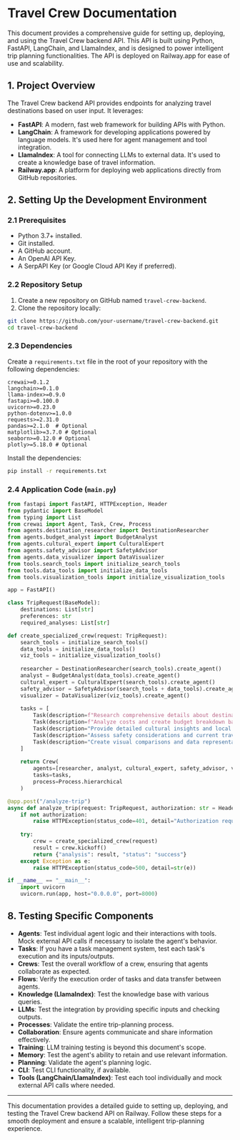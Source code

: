 # Travel Crew Documentation

This document provides a comprehensive guide for setting up, deploying, and using the Travel Crew backend API. This API is built using Python, FastAPI, LangChain, and LlamaIndex, and is designed to power intelligent trip planning functionalities. The API is deployed on Railway.app for ease of use and scalability.

## 1. Project Overview

The Travel Crew backend API provides endpoints for analyzing travel destinations based on user input. It leverages:

- **FastAPI**: A modern, fast web framework for building APIs with Python.
- **LangChain**: A framework for developing applications powered by language models. It's used here for agent management and tool integration.
- **LlamaIndex**: A tool for connecting LLMs to external data. It's used to create a knowledge base of travel information.
- **Railway.app**: A platform for deploying web applications directly from GitHub repositories.

## 2. Setting Up the Development Environment

### 2.1 Prerequisites

- Python 3.7+ installed.
- Git installed.
- A GitHub account.
- An OpenAI API Key.
- A SerpAPI Key (or Google Cloud API Key if preferred).

### 2.2 Repository Setup

1. Create a new repository on GitHub named `travel-crew-backend`.
2. Clone the repository locally:

```bash
git clone https://github.com/your-username/travel-crew-backend.git
cd travel-crew-backend
```

### 2.3 Dependencies

Create a `requirements.txt` file in the root of your repository with the following dependencies:

```
crewai>=0.1.2
langchain>=0.1.0
llama-index>=0.9.0
fastapi>=0.100.0
uvicorn>=0.23.0
python-dotenv>=1.0.0
requests>=2.31.0
pandas>=2.1.0  # Optional
matplotlib>=3.7.0 # Optional
seaborn>=0.12.0 # Optional
plotly>=5.18.0 # Optional
```

Install the dependencies:

```bash
pip install -r requirements.txt
```

### 2.4 Application Code (`main.py`)

```python
from fastapi import FastAPI, HTTPException, Header
from pydantic import BaseModel
from typing import List
from crewai import Agent, Task, Crew, Process
from agents.destination_researcher import DestinationResearcher
from agents.budget_analyst import BudgetAnalyst
from agents.cultural_expert import CulturalExpert
from agents.safety_advisor import SafetyAdvisor
from agents.data_visualizer import DataVisualizer
from tools.search_tools import initialize_search_tools
from tools.data_tools import initialize_data_tools
from tools.visualization_tools import initialize_visualization_tools

app = FastAPI()

class TripRequest(BaseModel):
    destinations: List[str]
    preferences: str
    required_analyses: List[str]

def create_specialized_crew(request: TripRequest):
    search_tools = initialize_search_tools()
    data_tools = initialize_data_tools()
    viz_tools = initialize_visualization_tools()
    
    researcher = DestinationResearcher(search_tools).create_agent()
    analyst = BudgetAnalyst(data_tools).create_agent()
    cultural_expert = CulturalExpert(search_tools).create_agent()
    safety_advisor = SafetyAdvisor(search_tools + data_tools).create_agent()
    visualizer = DataVisualizer(viz_tools).create_agent()
    
    tasks = [
        Task(description=f"Research comprehensive details about destinations: {', '.join(request.destinations)}", agent=researcher),
        Task(description=f"Analyze costs and create budget breakdown based on preferences: {request.preferences}", agent=analyst),
        Task(description="Provide detailed cultural insights and local experiences", agent=cultural_expert),
        Task(description="Assess safety considerations and current travel conditions", agent=safety_advisor),
        Task(description="Create visual comparisons and data representations", agent=visualizer)
    ]
    
    return Crew(
        agents=[researcher, analyst, cultural_expert, safety_advisor, visualizer],
        tasks=tasks,
        process=Process.hierarchical
    )

@app.post("/analyze-trip")
async def analyze_trip(request: TripRequest, authorization: str = Header(None)):
    if not authorization:
        raise HTTPException(status_code=401, detail="Authorization required")
    
    try:
        crew = create_specialized_crew(request)
        result = crew.kickoff()
        return {"analysis": result, "status": "success"}
    except Exception as e:
        raise HTTPException(status_code=500, detail=str(e))

if __name__ == "__main__":
    import uvicorn
    uvicorn.run(app, host="0.0.0.0", port=8000)
```

## 8. Testing Specific Components

- **Agents**: Test individual agent logic and their interactions with tools. Mock external API calls if necessary to isolate the agent's behavior.
- **Tasks**: If you have a task management system, test each task's execution and its inputs/outputs.
- **Crews**: Test the overall workflow of a crew, ensuring that agents collaborate as expected.
- **Flows**: Verify the execution order of tasks and data transfer between agents.
- **Knowledge (LlamaIndex)**: Test the knowledge base with various queries.
- **LLMs**: Test the integration by providing specific inputs and checking outputs.
- **Processes**: Validate the entire trip-planning process.
- **Collaboration**: Ensure agents communicate and share information effectively.
- **Training**: LLM training testing is beyond this document's scope.
- **Memory**: Test the agent's ability to retain and use relevant information.
- **Planning**: Validate the agent's planning logic.
- **CLI**: Test CLI functionality, if available.
- **Tools (LangChain/LlamaIndex)**: Test each tool individually and mock external API calls where needed.

---

This documentation provides a detailed guide to setting up, deploying, and testing the Travel Crew backend API on Railway. Follow these steps for a smooth deployment and ensure a scalable, intelligent trip-planning experience.
